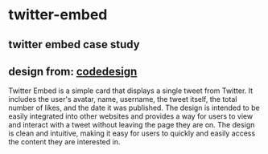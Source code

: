 # twitter-embed
## twitter embed case study
## design from: [codedesign](https://codedesign.dev/challenge/twitter-embed)

Twitter Embed is a simple card that displays a single tweet from Twitter. It includes the user's avatar, name, username, the tweet itself, the total number of likes, and the date it was published. The design is intended to be easily integrated into other websites and provides a way for users to view and interact with a tweet without leaving the page they are on. The design is clean and intuitive, making it easy for users to quickly and easily access the content they are interested in.
